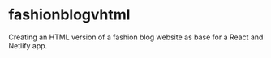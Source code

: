 # fashionblogvhtml
 Creating an HTML version of a fashion blog website as base for a React and Netlify app. 
